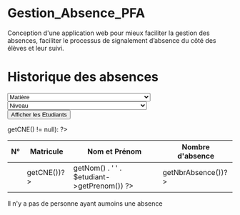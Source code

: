 # Gestion_Absence_PFA
Conception d'une application web pour mieux faciliter la gestion des absences,  faciliter le processus de signalement d’absence du côté des élèves et leur suivi.


<div class="absence">
    <div class="intro">
        <h1>Historique des absences</h1>
    </div>
    <div class="hr"></div>
    <div class="absence-container">
        <form class="professor-info container" method="post" action="">
            <div class="subject-group">
                <select id="matiere" name="matiere-prof">
                    <option name="matiere-prof"  value="matiere">Matière</option>
                    <?php
                        foreach($tableMatiere as $subject) {
                            $selected = ($matiere === $subject->getNomMatiere()) ? 'selected' : '';
                            echo '<option value="' . htmlspecialchars($subject->getNomMatiere()) . '" ' . $selected . '>' . htmlspecialchars($subject->getNomMatiere()) . '</option>';
                        }
                    ?>
                </select>
            </div>
            <div class="level-group">
                <select id="classe" name="classe-prof" required>
                    <option name="classe-prof" value="classe">Niveau</option>
                    <?php
                        foreach($tableClasse as $classe) {
                            $selected = ($class === $classe->getNomClasse()) ? 'selected' : '';
                            echo '<option value="' . htmlspecialchars($classe->getNomClasse()) . '" ' . $selected . '>' . htmlspecialchars($classe->getNomClasse()) . '</option>';
                        }
                    ?>
                </select>
            </div>
            <div>
                <input class="submit-btn" type="submit" name="submit-first" value="Afficher les Etudiants">
            </div>
        </form>
        <?php if ($listeEtudiant[0]->getCNE() != null): ?>
        <table class="table-container">
            <thead>
                <tr>
                    <th>N°</th>
                    <th>Matricule</th>
                    <th>Nom et Prénom</th>
                    <th>Nombre d'absence</th>
                </tr>
            </thead>
            <tbody>
            <?php $numero = 1; ?>
                        <?php foreach ($listeEtudiant as $etudiant): ?>
                            <tr>
                                <td><?= sprintf("%02d", $numero++) ?></td>
                                <td><?= htmlspecialchars($etudiant->getCNE())?></td>
                                <td><?= htmlspecialchars($etudiant->getNom() . ' ' . $etudiant->getPrenom()) ?></td>
                                <td><?= htmlspecialchars($etudiant->getNbrAbsence())?></td>
                            </tr>
                        <?php endforeach; ?>
            </tbody>
        </table>
        <?php else: ?>
            <div class="alert-absence">Il n'y a pas de personne ayant aumoins une absence</div>
        <?php endif ?>
</div>